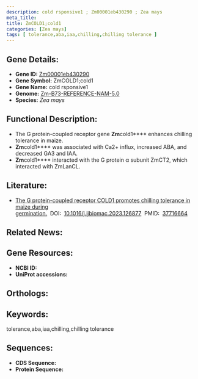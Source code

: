 ```yaml
---
description: cold rsponsive1 ; Zm00001eb430290 ; Zea mays
meta_title:
title: ZmCOLD1;cold1
categories: [Zea mays]
tags: [ tolerance,aba,iaa,chilling,chilling tolerance ]
---
```


## Gene Details:
- **Gene ID:**	[Zm00001eb430290]()
- **Gene Symbol:** ZmCOLD1;cold1
- **Gene Name:** cold rsponsive1
- **Genome:** [Zm-B73-REFERENCE-NAM-5.0]()
- **Species:** *Zea mays*

## Functional Description:
   - The G protein-coupled receptor gene **Zm**cold1**** enhances chilling tolerance in maize.
   - **Zm**cold1**** was associated with Ca2+ influx, increased ABA, and decreased GA3 and IAA.
   - **Zm**cold1**** interacted with the G protein α subunit ZmCT2, which interacted with ZmLanCL.

## Literature:
   - [The G protein-coupled receptor COLD1 promotes chilling tolerance in maize during germination.]( https://www.sciencedirect.com/science/article/pii/S0141813023037741?via%3Dihub)&nbsp;&nbsp;DOI:&nbsp;&nbsp;[10.1016/j.ijbiomac.2023.126877](https://www.sciencedirect.com/science/article/pii/S0141813023037741?via%3Dihub)&nbsp;&nbsp;PMID:&nbsp;&nbsp;[37716664](https://pubmed.ncbi.nlm.nih.gov/37716664/)

## Related News:

## Gene Resources:
- **NCBI ID:** [](https://www.ncbi.nlm.nih.gov/gene/?term=)
- **UniProt accessions:** [](https://www.uniprot.org/uniprotkb//entry)

## Orthologs:

## Keywords:
tolerance,aba,iaa,chilling,chilling tolerance

## Sequences:
- **CDS Sequence:**
- **Protein Sequence:**
